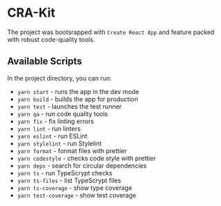# CRA-Kit

The project was bootsrapped with `Create React App` and feature packed with
robust code-quality tools.

## Available Scripts

In the project directory, you can run:

- `yarn start` - runs the app in the dev mode
- `yarn build` - builds the app for production
- `yarn test` - launches the test runner
- `yarn qa` - run code quality tools
- `yarn fix` - fix linting errors
- `yarn lint` - run linters
- `yarn eslint` - run ESLint
- `yarn stylelint` - run Stylelint
- `yarn format` - format files with prettier
- `yarn codestyle` - checks code style with prettier
- `yarn deps` - search for circular dependencies
- `yarn ts` - run TypeScrypt checks
- `yarn ts-files` - list TypeScrypt files
- `yarn ts-coverage` - show type coverage
- `yarn test-coverage` - show test coverage
